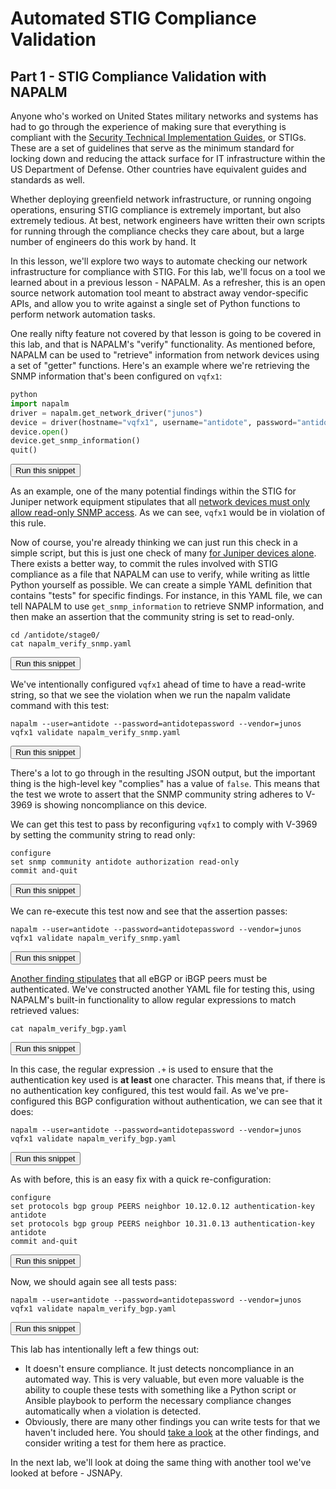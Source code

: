 # Automated STIG Compliance Validation
## Part 1  - STIG Compliance Validation with NAPALM

Anyone who's worked on United States military networks and systems has had to go through the experience of making sure that everything is compliant with the [Security Technical Implementation Guides](https://iase.disa.mil/stigs/Pages/index.aspx), or STIGs. These are a set of guidelines that serve as the minimum standard for locking down and reducing the attack surface for IT infrastructure within the US Department of Defense. Other countries have equivalent guides and standards as well.

Whether deploying greenfield network infrastructure, or running ongoing operations, ensuring STIG compliance is extremely important, but also extremely tedious. At best, network engineers have written their own scripts for running through the compliance checks they care about, but a large number of engineers do this work by hand. It

In this lesson, we'll explore two ways to automate checking our network infrastructure for compliance with STIG. For this lab, we'll focus on a tool we learned about in a previous lesson - NAPALM. As a refresher, this is an open source network automation tool meant to abstract away vendor-specific APIs, and allow you to write against a single set of Python functions to perform network automation tasks.

One really nifty feature not covered by that lesson is going to be covered in this lab, and that is NAPALM's "verify" functionality. As mentioned before, NAPALM can be used to "retrieve" information from network devices using a set of "getter" functions. Here's an example where we're retrieving the SNMP information that's been configured on `vqfx1`:

```python
python
import napalm
driver = napalm.get_network_driver("junos")
device = driver(hostname="vqfx1", username="antidote", password="antidotepassword")
device.open()
device.get_snmp_information()
quit()
```
<button type="button" class="btn btn-primary btn-sm" onclick="runSnippetInTab('linux1', this)">Run this snippet</button>

As an example, one of the many potential findings within the STIG for Juniper network equipment stipulates that all [network devices must only allow read-only SNMP access](https://stigviewer.com/stig/infrastructure_router__juniper/2018-03-06/finding/V-3969). As we can see, `vqfx1` would be in violation of this rule.

Now of course, you're already thinking we can just run this check in a simple script, but this is just one check of many [for Juniper devices alone](https://stigviewer.com/stig/infrastructure_router__juniper/). There exists a better way, to commit the rules involved with STIG compliance as a file that NAPALM can use to verify, while writing as little Python yourself as possible. We can create a simple YAML definition that contains "tests" for specific findings. For instance, in this YAML file, we can tell NAPALM to use `get_snmp_information` to retrieve SNMP information, and then make an assertion that the community string is set to read-only.

```
cd /antidote/stage0/
cat napalm_verify_snmp.yaml
```
<button type="button" class="btn btn-primary btn-sm" onclick="runSnippetInTab('linux1', this)">Run this snippet</button>

We've intentionally configured `vqfx1` ahead of time to have a read-write string, so that we see the violation when we run the napalm validate command with this test:

```
napalm --user=antidote --password=antidotepassword --vendor=junos vqfx1 validate napalm_verify_snmp.yaml
```
<button type="button" class="btn btn-primary btn-sm" onclick="runSnippetInTab('linux1', this)">Run this snippet</button>

There's a lot to go through in the resulting JSON output, but the important thing is the high-level key "complies" has a value of `false`.
This means that the test we wrote to assert that the SNMP community string adheres to V-3969 is showing noncompliance on this device.

We can get this test to pass by reconfiguring `vqfx1` to comply with V-3969 by setting the community string to read only:

```
configure
set snmp community antidote authorization read-only
commit and-quit
```
<button type="button" class="btn btn-primary btn-sm" onclick="runSnippetInTab('vqfx1', this)">Run this snippet</button>

We can re-execute this test now and see that the assertion passes:

```
napalm --user=antidote --password=antidotepassword --vendor=junos vqfx1 validate napalm_verify_snmp.yaml
```
<button type="button" class="btn btn-primary btn-sm" onclick="runSnippetInTab('linux1', this)">Run this snippet</button>

[Another finding stipulates](https://stigviewer.com/stig/infrastructure_router__juniper/2018-03-06/finding/V-31285) that all eBGP or iBGP peers must be authenticated. We've constructed another YAML file for testing this, using NAPALM's built-in functionality to allow regular expressions to match retrieved values:

```
cat napalm_verify_bgp.yaml
```
<button type="button" class="btn btn-primary btn-sm" onclick="runSnippetInTab('linux1', this)">Run this snippet</button>

In this case, the regular expression `.+` is used to ensure that the authentication key used is **at least** one character. This means that, if there is no authentication key configured, this test would fail. As we've pre-configured this BGP configuration without authentication, we can see that it does:

```
napalm --user=antidote --password=antidotepassword --vendor=junos vqfx1 validate napalm_verify_bgp.yaml
```
<button type="button" class="btn btn-primary btn-sm" onclick="runSnippetInTab('linux1', this)">Run this snippet</button>

As with before, this is an easy fix with a quick re-configuration:

```
configure
set protocols bgp group PEERS neighbor 10.12.0.12 authentication-key antidote
set protocols bgp group PEERS neighbor 10.31.0.13 authentication-key antidote
commit and-quit
```
<button type="button" class="btn btn-primary btn-sm" onclick="runSnippetInTab('vqfx1', this)">Run this snippet</button>

Now, we should again see all tests pass:

```
napalm --user=antidote --password=antidotepassword --vendor=junos vqfx1 validate napalm_verify_bgp.yaml
```
<button type="button" class="btn btn-primary btn-sm" onclick="runSnippetInTab('linux1', this)">Run this snippet</button>

This lab has intentionally left a few things out:
- It doesn't ensure compliance. It just detects noncompliance in an automated way. This is very valuable, but even more valuable is the ability to couple these tests with something like a Python script or Ansible playbook to perform the necessary compliance changes automatically when a violation is detected.
- Obviously, there are many other findings you can write tests for that we haven't included here. You should [take a look](https://stigviewer.com/stig/infrastructure_router__juniper/) at the other findings, and consider writing a test for them here as practice.

In the next lab, we'll look at doing the same thing with another tool we've looked at before - JSNAPy.

